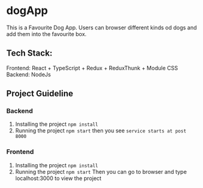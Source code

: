 # dogApp

This is a Favourite Dog App. Users can browser different kinds od dogs and add them into the favourite box.

## Tech Stack:
Frontend: React + TypeScript + Redux + ReduxThunk + Module CSS
Backend: NodeJs

## Project Guideline
### Backend
1. Installing the project
`npm install`
2. Running the project
`npm start`
then you see
`service starts at post 8000`

### Frontend
1. Installing the project
`npm install`
2. Running the project
`npm start`
Then you can go to browser and type localhost:3000 to view the project